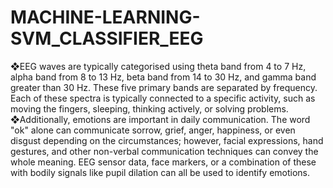 # MACHINE-LEARNING-SVM_CLASSIFIER_EEG

❖EEG waves are typically categorised using theta band from 4 to 7 Hz, alpha band from 8 to 13 Hz, beta band from 14 to 30 Hz, and gamma band greater than 30 Hz. These five primary bands are separated by frequency. Each of these spectra is typically connected to a specific activity, such as moving the fingers, sleeping, thinking actively, or solving problems.
❖Additionally, emotions are important in daily communication. The word "ok" alone can communicate sorrow, grief, anger, happiness, or even disgust depending on the circumstances; however, facial expressions, hand gestures, and other non-verbal communication techniques can convey the whole meaning. EEG sensor data, face markers, or a combination of these with bodily signals like pupil dilation can all be used to identify emotions.
